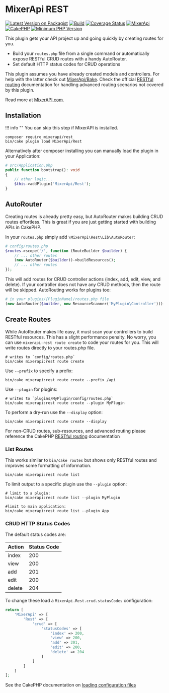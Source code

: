 # MixerApi REST

[![Latest Version on Packagist](https://img.shields.io/packagist/v/mixerapi/cakephp-rest.svg?style=flat-square)](https://packagist.org/packages/mixerapi/cakephp-rest)
[![Build](https://github.com/mixerapi/mixerapi-dev/workflows/Build/badge.svg?branch=master)](https://github.com/mixerapi/mixerapi-dev/actions?query=workflow%3ABuild)
[![Coverage Status](https://coveralls.io/repos/github/mixerapi/mixerapi-dev/badge.svg?branch=master)](https://coveralls.io/github/mixerapi/mixerapi-dev?branch=master)
[![MixerApi](https://mixerapi.com/assets/img/mixer-api-red.svg)](https://mixerapi.com)
[![CakePHP](https://img.shields.io/badge/cakephp-^4.2-red?logo=cakephp)](https://book.cakephp.org/4/en/index.html)
[![Minimum PHP Version](https://img.shields.io/badge/php-^8.0-8892BF.svg?logo=php)](https://php.net/)

This plugin gets your API project up and going quickly by creating routes for you.

- Build your `routes.php` file from a single command or automatically expose RESTful CRUD routes with a handy AutoRouter.
- Set default HTTP status codes for CRUD operations

This plugin assumes you have already created models and controllers. For help with the latter check out
[MixerApi/Bake](https://github.com/mixerapi/bake). Check the official
[RESTful routing](https://book.cakephp.org/4/en/development/routing.html#restful-routing) documentation
for handling advanced routing scenarios not covered by this plugin.

Read more at [MixerAPI.com](https://mixerapi.com).

## Installation

!!! info ""
    You can skip this step if MixerAPI is installed.

```console
composer require mixerapi/rest
bin/cake plugin load MixerApi/Rest
```

Alternatively after composer installing you can manually load the plugin in your Application:

```php
# src/Application.php
public function bootstrap(): void
{
    // other logic...
    $this->addPlugin('MixerApi/Rest');
}
```

## AutoRouter

Creating routes is already pretty easy, but AutoRouter makes building CRUD routes effortless. This is great
if you are just getting started with building APIs in CakePHP.

In your `routes.php` simply add `\MixerApi\Rest\Lib\AutoRouter`:

```php
# config/routes.php
$routes->scope('/', function (RouteBuilder $builder) {
    // ... other routes
    (new AutoRouter($builder))->buildResources();
    // ... other routes
});
```

This will add routes for CRUD controller actions (index, add, edit, view, and delete). If your controller does not have
any CRUD methods, then the route will be skipped. AutoRouting works for plugins too:

```php
# in your plugins/{PluginName}/routes.php file
(new AutoRouter($builder, new ResourceScanner('MyPlugin\Controller')))->buildResources();
```

## Create Routes

While AutoRouter makes life easy, it must scan your controllers to build RESTful resources. This has a slight
performance penalty. No worry, you can use `mixerapi:rest route create` to code your routes for you. This will write
routes directly to your routes.php file.

```console
# writes to `config/routes.php`
bin/cake mixerapi:rest route create
```

Use `--prefix` to specify a prefix:

```console
bin/cake mixerapi:rest route create --prefix /api
```

Use `--plugin` for plugins:

```console
# writes to `plugins/MyPlugin/config/routes.php`
bin/cake mixerapi:rest route create --plugin MyPlugin
```

To perform a dry-run use the `--display` option:

```console
bin/cake mixerapi:rest route create --display
```

For non-CRUD routes, sub-resources, and advanced routing please reference the CakePHP
[RESTful routing](https://book.cakephp.org/4/en/development/routing.html#restful-routing) documentation

### List Routes

This works similar to `bin/cake routes` but shows only RESTful routes and improves some formatting of information.

```console
bin/cake mixerapi:rest route list
```

To limit output to a specific plugin use the `--plugin` option:

```console
# limit to a plugin:
bin/cake mixerapi:rest route list --plugin MyPlugin

#limit to main application:
bin/cake mixerapi:rest route list --plugin App
```

### CRUD HTTP Status Codes

The default status codes are:

| Action      | Status Code |
| ----------- | ----------- |
| index       | 200         |
| view        | 200         |
| add         | 201         |
| edit        | 200         |
| delete      | 204         |

To change these load a `MixerApi.Rest.crud.statusCodes` configuration:

```php
return [
    'MixerApi' => [
        'Rest' => [
            'crud' => [
                'statusCodes' => [
                    'index' => 200,
                    'view' => 200,
                    'add' => 201,
                    'edit' => 200,
                    'delete' => 204
                ]
            ]
        ]
    ]
];
```

See the CakePHP documentation on
[loading configuration files](https://book.cakephp.org/4/en/development/configuration.html#loading-additional-configuration-files)

